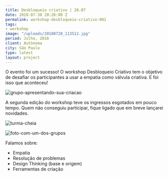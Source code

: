 ```yaml
---
title: Desbloqueio criativo | 28.07
date: 2018-07-30 20:26:00 Z
permalink: workshop-desbloqueio-criativo-001
tags:
- workshop
image: "/uploads/20180728_113512.jpg"
period: Julho, 2018
client: Autônoma
city: São Paulo
type: latest
layout: project
---
```


O evento foi um sucesso! O workshop Desbloqueio Criativo tem o objetivo de desafiar os participantes a usar a empatia como válvula criativa. E foi isso que aconteceu!

![grupo-apresentando-sua-criacao](/uploads/38125813_1095623317261622_3549629460410007552_o.jpg)

A segunda edição do workshop teve os ingressos esgotados em pouco tempo. Quem não conseguiu participar, fique ligado que em breve lançarei novidades.

![turma-cheia](/uploads/37994176_1095623273928293_3472269475842097152_o.jpg)

![foto-com-um-dos-grupos](/uploads/38000004_1095623370594950_4313586563343712256_o.jpg)

Falamos sobre:
-	Empatia
-	Resolução de problemas
-	Design Thinking (base e origem)
-	Ferramentas de criação